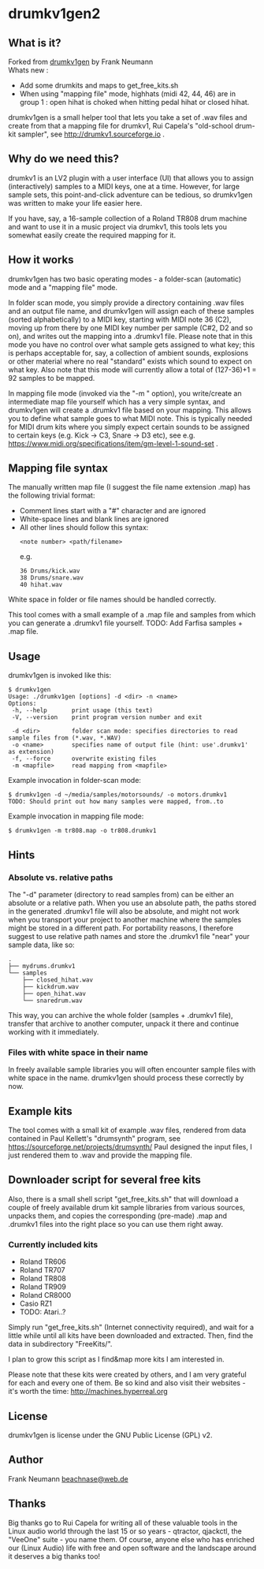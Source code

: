 # drumkv1gen2

## What is it?

Forked from [drumkv1gen](https://gitlab.com/AudioFranky/drumkv1gen) by Frank Neumann  
Whats new :
- Add some drumkits and maps to get_free_kits.sh
- When using "mapping file" mode, highhats (midi 42, 44, 46) are in group 1 : open hihat is choked when hitting pedal hihat or closed hihat. 



drumkv1gen is a small helper tool that lets you take a set of .wav
files and create from that a mapping file for drumkv1, Rui Capela's
"old-school drum-kit sampler", see http://drumkv1.sourceforge.io .

## Why do we need this?

drumkv1 is an LV2 plugin with a user interface (UI) that allows you to
assign (interactively) samples to a MIDI keys, one at a time. However, for
large sample sets, this point-and-click adventure can be tedious, so drumkv1gen
was written to make your life easier here.

If you have, say, a 16-sample collection of a Roland TR808 drum machine and
want to use it in a music project via drumkv1, this tools lets you somewhat
easily create the required mapping for it.


## How it works

drumkv1gen has two basic operating modes - a folder-scan (automatic) mode
and a "mapping file" mode.

In folder scan mode, you simply provide a directory containing .wav files and
an output file name, and drumkv1gen will assign each of these samples (sorted
alphabetically) to a MIDI key, starting with MIDI note 36 (C2), moving up from
there by one MIDI key number per sample (C#2, D2 and so on), and writes out the
mapping into a .drumkv1 file.
Please note that in this mode you have no control over what sample gets
assigned to what key; this is perhaps acceptable for, say, a collection of
ambient sounds, explosions or other material where no real "standard" exists
which sound to expect on what key.
Also note that this mode will currently allow a total of (127-36)+1 = 92
samples to be mapped.

In mapping file mode (invoked via the "-m <mapfile>" option), you
write/create an intermediate map file yourself which has a very simple
syntax, and drumkv1gen will create a .drumkv1 file based on your mapping. This
allows you to define what sample goes to what MIDI note.
This is typically needed for MIDI drum kits where you simply expect certain
sounds to be assigned to certain keys (e.g. Kick -> C3, Snare -> D3 etc),
see e.g. https://www.midi.org/specifications/item/gm-level-1-sound-set .


## Mapping file syntax

The manually written map file (I suggest the file name extension .map)
has the following trivial format:

- Comment lines start with a "#" character and are ignored
- White-space lines and blank lines are ignored
- All other lines should follow this syntax:
  ```
  <note number> <path/filename>
  ```
  e.g.
  ```
  36 Drums/kick.wav
  38 Drums/snare.wav
  40 hihat.wav
  ```

White space in folder or file names should be handled correctly.

This tool comes with a small example of a .map file and samples from
which you can generate a .drumkv1 file yourself.
TODO: Add Farfisa samples + .map file.

## Usage

drumkv1gen is invoked like this:

```
$ drumkv1gen
Usage: ./drumkv1gen [options] -d <dir> -n <name>
Options:
 -h, --help       print usage (this text)
 -V, --version    print program version number and exit

 -d <dir>         folder scan mode: specifies directories to read sample files from (*.wav, *.WAV)
 -o <name>        specifies name of output file (hint: use'.drumkv1' as extension)
 -f, --force      overwrite existing files
 -m <mapfile>     read mapping from <mapfile>
```

Example invocation in folder-scan mode:
```
$ drumkv1gen -d ~/media/samples/motorsounds/ -o motors.drumkv1
TODO: Should print out how many samples were mapped, from..to
```

Example invocation in mapping file mode:
```
$ drumkv1gen -m tr808.map -o tr808.drumkv1
```

## Hints

### Absolute vs. relative paths

The "-d" parameter (directory to read samples from) can be either an
absolute or a relative path. When you use an absolute path, the paths
stored in the generated .drumkv1 file will also be absolute, and might
not work when you transport your project to another machine where the samples
might be stored in a different path.
For portability reasons, I therefore suggest to use relative path names
and store the .drumkv1 file "near" your sample data, like so:

```
.
├── mydrums.drumkv1
└── samples
    ├── closed_hihat.wav
    ├── kickdrum.wav
    ├── open_hihat.wav
    └── snaredrum.wav
```

This way, you can archive the whole folder (samples + .drumkv1 file),
transfer that archive to another computer, unpack it there and continue
working with it immediately.

### Files with white space in their name

In freely available sample libraries you will often encounter sample files
with white space in the name. drumkv1gen should process these correctly by now.


## Example kits

The tool comes with a small kit of example .wav files, rendered from data
contained in Paul Kellett's "drumsynth" program, see https://sourceforge.net/projects/drumsynth/
Paul designed the input files, I just rendered them to .wav and provide the
mapping file.

## Downloader script for several free kits

Also, there is a small shell script "get_free_kits.sh" that will download a
couple of freely available drum kit sample libraries from various sources,
unpacks them, and copies the corresponding (pre-made) .map and .drumkv1 files
into the right place so you can use them right away.

### Currently included kits
* Roland TR606
* Roland TR707
* Roland TR808
* Roland TR909
* Roland CR8000
* Casio RZ1
* TODO: Atari..?

Simply run "get_free_kits.sh" (Internet connectivity required), and wait for
a little while until all kits have been downloaded and extracted. Then, find
the data in subdirectory "FreeKits/".

I plan to grow this script as I find&map more kits I am interested in.

Please note that these kits were created by others, and I am very grateful
for each and every one of them. Be so kind and also visit their websites -
it's worth the time:
http://machines.hyperreal.org

## License

drumkv1gen is license under the GNU Public License (GPL) v2.


## Author

Frank Neumann <beachnase@web.de>

## Thanks

Big thanks go to Rui Capela for writing all of these valuable tools in the
Linux audio world through the last 15 or so years - qtractor, qjackctl,
the "VeeOne" suite - you name them.
Of course, anyone else who has enriched our (Linux Audio) life with free
and open software and the landscape around it deserves a big thanks too!

